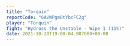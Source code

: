 ```yaml
---
title: "Torquin"
reportCode: "6AVWPgm8tYbcFC2q"
player: "Torquin"
fight: "Hydross the Unstable - Wipe 1 (11%)"
date: 2021-10-20T19:00:04.987000+00:00
---
```

